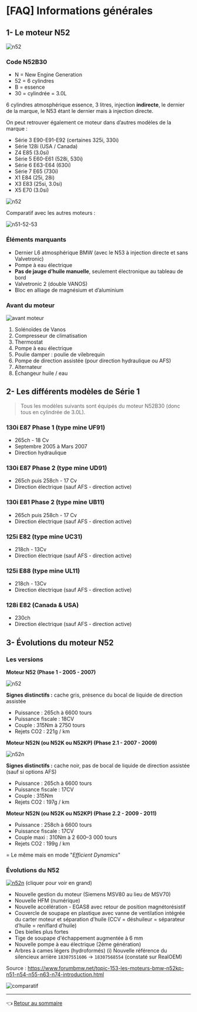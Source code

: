 # [FAQ] Informations générales

## 1- Le moteur N52

![n52](../images/N52/N50_01.jpg)

### Code N52B30

- N = New Engine Generation
- 52 = 6 cylindres
- B = essence
- 30 = cylindrée = 3.0L

6 cylindres atmosphérique essence, 3 litres, injection **indirecte**, le dernier de la marque, le N53 étant le dernier mais à injection directe.

On peut retrouver également ce moteur dans d’autres modèles de la marque :

- Série 3 E90-E91-E92 (certaines 325i, 330i)
- Série 128i (USA / Canada)
- Z4 E85 (3.0si)
- Série 5 E60-E61 (528i, 530i)
- Série 6 E63-E64 (630i)
- Série 7 E65 (730i)
- X1 E84 (25i, 28i)
- X3 E83 (25si, 3.0si)
- X5 E70 (3.0si)

![n52](../images/N52/N52_02.jpg)

Comparatif avec les autres moteurs :

![n51-52-53](../images/N52/n51_n52_n53.jpg)

### Éléments marquants

- Dernier L6 atmosphérique BMW (avec le N53 à injection directe et sans Valvetronic)
- Pompe à eau électrique
- **Pas de jauge d’huile manuelle**, seulement électronique au tableau de bord
- Valvetronic 2 (double VANOS)
- Bloc en alliage de magnésium et d’aluminium

### Avant du moteur

![avant moteur](../images/N52/n52_avant_moteur.jpg)

1. Solénoïdes de Vanos
1. Compresseur de climatisation
1. Thermostat
1. Pompe à eau électrique
1. Poulie damper : poulie de vilebrequin
1. Pompe de direction assistée (pour direction hydraulique ou AFS)
1. Alternateur
1. Échangeur huile / eau

## 2- Les différents modèles de Série 1

> Tous les modèles suivants sont équipés du moteur N52B30 (donc tous en cylindrée de 3.0L).

### 130i E87 Phase 1 (type mine UF91)

- 265ch - 18 Cv
- Septembre 2005 à Mars 2007
- Direction hydraulique

### 130i E87 Phase 2 (type mine UD91)

- 265ch puis 258ch - 17 Cv
- Direction électrique (sauf AFS - direction active)

### 130i E81 Phase 2 (type mine UB11)

- 265ch puis 258ch - 17 Cv
- Direction électrique (sauf AFS - direction active)

### 125i E82 (type mine UC31)

- 218ch - 13Cv
- Direction électrique (sauf AFS - direction active)

### 125i E88 (type mine UL11)

- 218ch - 13Cv
- Direction électrique (sauf AFS - direction active)

### 128i E82 (Canada & USA)

- 230ch
- Direction électrique (sauf AFS - direction active)

## 3- Évolutions du moteur N52

### Les versions

**Moteur N52 (Phase 1 - 2005 - 2007)**

![n52](../images/N52/n52_phase1.jpg)

**Signes distinctifs :** cache gris, présence du bocal de liquide de direction assistée

- Puissance : 265ch à 6600 tours
- Puissance fiscale : 18CV
- Couple : 315Nm à 2750 tours
- Rejets CO2 : 221g / km

**Moteur N52N (ou N52K ou N52KP) (Phase 2.1 - 2007 - 2009)**

![n52n](../images/N52/N52N_02.jpg)

**Signes distinctifs :** cache noir, pas de bocal de liquide de direction assistée (sauf si options AFS)

- Puissance : 265ch à 6600 tours
- Puissance fiscale : 17CV
- Couple : 315Nm
- Rejets CO2 : 197g / km

**Moteur N52N (ou N52K ou N52KP)  (Phase 2.2 - 2009 - 2011)**

- Puissance : 258ch à 6600 tours
- Puissance fiscale : 17CV
- Couple maxi : 310Nm à 2 600–3 000 tours
- Rejets CO2 : 199g / km

= Le même mais en mode "_Efficient Dynamics_"

### Évolutions du N52

[![n52n](../images/N52/N52N_01.jpg)](../images/N52/N52N_full.jpg) (cliquer pour voir en grand)

- Nouvelle gestion du moteur (Siemens MSV80 au lieu de MSV70)
- Nouvelle HFM (numérique)
- Nouvelle accélération - EGAS8 avec retour de position magnétorésistif
- Couvercle de soupape en plastique avec vanne de ventilation intégrée du carter moteur et séparation d'huile (CCV = déshuileur = séparateur d’huile = reniflard d’huile)
- Des bielles plus fortes
- Tige de soupape d'échappement augmentée à 6 mm
- Nouvelle pompe à eau électrique (2ème génération)
- Arbres à cames légers (hydroformés)
(i) Nouvelle référence du silencieux arrière `18307551606` -> `18307568554` (constaté sur RealOEM)

Source : <https://www.forumbmw.net/topic-153-les-moteurs-bmw-n52kp-n51-n54-n55-n63-n74-introduction.html>

![comparatif](../images/N52/tableau_n52_comparatif.jpg)

---
:point_left: [Retour au sommaire](../README.md#sommaire)
